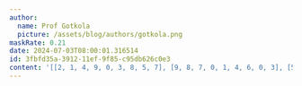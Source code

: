 ```yaml
---
author:
  name: Prof Gotkola
  picture: /assets/blog/authors/gotkola.png
maskRate: 0.21
date: 2024-07-03T08:00:01.316514
id: 3fbfd35a-3912-11ef-9f85-c95db626c0e3
content: '[[2, 1, 4, 9, 0, 3, 8, 5, 7], [9, 8, 7, 0, 1, 4, 6, 0, 3], [5, 0, 6, 7, 2, 0, 1, 9, 4], [4, 6, 8, 1, 0, 5, 0, 0, 2], [7, 5, 2, 4, 0, 0, 3, 0, 1], [1, 9, 0, 6, 7, 2, 5, 4, 8], [3, 7, 1, 2, 5, 6, 4, 0, 9], [6, 2, 0, 8, 4, 0, 7, 3, 5], [0, 0, 5, 3, 9, 7, 2, 1, 6]]'
---
```

